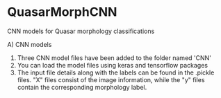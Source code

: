 # QuasarMorphCNN
CNN models for Quasar morphology classifications

A) CNN models
1. Three CNN model files have been added to the folder named 'CNN'
2. You can load the model files using keras and tensorflow packages
3. The input file details along with the labels can be found in the .pickle files. "X" files consist of the image information, while the "y" files contain the corresponding morphology label.
